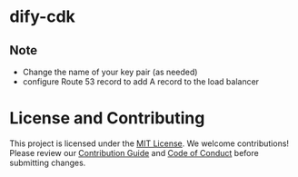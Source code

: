 # dify-cdk

## Note

- Change the name of your key pair (as needed)
- configure Route 53 record to add A record to the load balancer

# License and Contributing

This project is licensed under the [MIT License](LICENSE). 
We welcome contributions! Please review our [Contribution Guide](CONTRIBUTING.md) and [Code of Conduct](CODE_OF_CONDUCT.md) before submitting changes.
